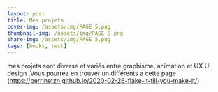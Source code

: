 ```yaml
---
layout: post
title: Mes projets 
cover-img: /assets/img/PAGE 5.png
thumbnail-img: /assets/img/PAGE 5.png
share-img: /assets/img/PAGE 5.png
tags: [books, test]
---
```


mes projets sont diverse et variés entre graphisme, animation et UX UI design 
,Vous pourrez en trouver un différents a cette page (https://perrinetzn.github.io/2020-02-26-flake-it-till-you-make-it/)
